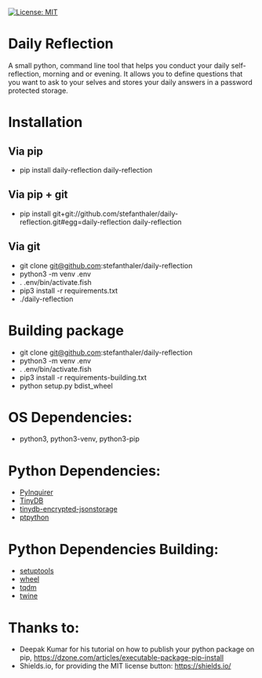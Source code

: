 [![License: MIT](https://img.shields.io/badge/License-MIT-yellow.svg)](https://opensource.org/licenses/MIT)

# Daily Reflection
A small python, command line tool that helps you conduct your daily self-reflection, morning and or evening. It allows you to define questions that you want to ask to your selves and stores your daily answers in a password protected storage.

# Installation

## Via pip
* pip install daily-reflection
daily-reflection

## Via pip + git
* pip install git+git://github.com/stefanthaler/daily-reflection.git#egg=daily-reflection
daily-reflection

## Via git
* git clone git@github.com:stefanthaler/daily-reflection
* python3 -m venv .env
* . .env/bin/activate.fish  
* pip3 install -r requirements.txt
* ./daily-reflection

# Building package
* git clone git@github.com:stefanthaler/daily-reflection
* python3 -m venv .env
* . .env/bin/activate.fish  
* pip3 install -r requirements-building.txt
* python setup.py bdist_wheel

# OS Dependencies:
* python3, python3-venv, python3-pip

# Python Dependencies:
* [PyInquirer](https://github.com/CITGuru/PyInquirer)
* [TinyDB](https://tinydb.readthedocs.io/en/latest/getting-started.html)
* [tinydb-encrypted-jsonstorage](https://github.com/stefanthaler/tinydb-encrypted-jsonstorage)
* [ptpython ](https://github.com/prompt-toolkit/python-prompt-toolkit)

# Python Dependencies Building:
* [setuptools](https://packaging.python.org/tutorials/installing-packages/)
* [wheel](https://pythonwheels.com/)
* [tqdm](https://github.com/tqdm/tqdm)
* [twine](https://pypi.org/project/twine/)

# Thanks to:
* Deepak Kumar for his tutorial on how to publish your python package on pip, https://dzone.com/articles/executable-package-pip-install
* Shields.io, for providing the MIT  license button: https://shields.io/
